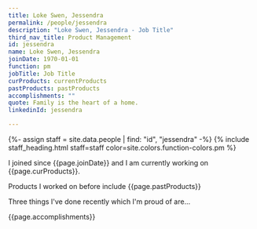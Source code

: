 ```yaml
---
title: Loke Swen, Jessendra
permalink: /people/jessendra
description: "Loke Swen, Jessendra - Job Title"
third_nav_title: Product Management
id: jessendra
name: Loke Swen, Jessendra
joinDate: 1970-01-01
function: pm
jobTitle: Job Title
curProducts: currentProducts
pastProducts: pastProducts
accomplishments: ""
quote: Family is the heart of a home.
linkedinId: jessendra

---
```


{%- assign staff = site.data.people | find: "id", "jessendra" -%}
{% include staff_heading.html staff=staff color=site.colors.function-colors.pm %}

<p>I joined since {{page.joinDate}} and I am currently working on {{page.curProducts}}.</p>

<p>Products I worked on before include {{page.pastProducts}}</p>

<p>Three things I've done recently which I'm proud of are...</p>
{{page.accomplishments}}
